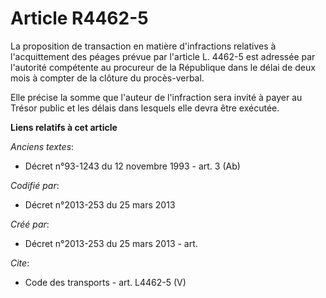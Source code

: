 # Article R4462-5

La proposition de transaction en matière d'infractions relatives à l'acquittement des péages prévue par l'article L. 4462-5
est adressée par l'autorité compétente au procureur de la République dans le délai de deux mois à compter de la clôture du
procès-verbal. 

Elle précise la somme que l'auteur de l'infraction sera invité à payer au Trésor public et les délais dans lesquels elle
devra être exécutée.

**Liens relatifs à cet article**

_Anciens textes_:

  - Décret n°93-1243 du 12 novembre 1993 - art. 3 (Ab)

_Codifié par_:

  - Décret n°2013-253 du 25 mars 2013

_Créé par_:

  - Décret n°2013-253 du 25 mars 2013 - art.

_Cite_:

  - Code des transports - art. L4462-5 (V)
